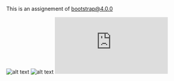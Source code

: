 ﻿This is an assignement of bootstrap@4.0.0

![alt text](https://github.com/Otmane-debug/bootstrap/blob/master/home.png)
![alt text](https://github.com/Otmane-debug/bootstrap/blob/master/about_us.png)
![alt text](https://github.com/Otmane-debug/bootstrap/blob/master/contactus.html)
